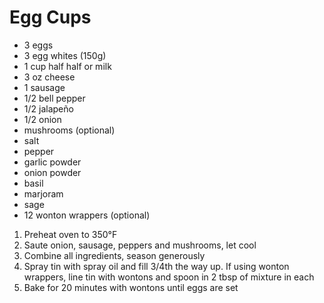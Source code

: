 # Egg Cups

* 3 eggs
* 3 egg whites (150g)
* 1 cup half half or milk
* 3 oz cheese
* 1 sausage
* 1/2 bell pepper
* 1/2 jalapeño
* 1/2 onion
* mushrooms (optional)
* salt
* pepper
* garlic powder
* onion powder
* basil
* marjoram
* sage
* 12 wonton wrappers (optional)

1. Preheat oven to 350°F
1. Saute onion, sausage, peppers and mushrooms, let cool
1. Combine all ingredients, season generously
1. Spray tin with spray oil and fill 3/4th the way up. If using wonton wrappers, line tin with wontons and spoon in 2 tbsp of mixture in each
1. Bake for 20 minutes with wontons until eggs are set
